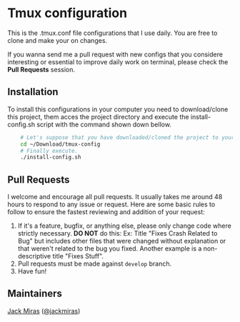 # Tmux configuration

This is the .tmux.conf file configurations that I use daily. You are free to clone and make your on changes.

If you wanna send me a pull request with new configs that you considere interesting or essential to improve daily work on terminal, please check the **Pull Requests** session.

## Installation
To install this configurations in your computer you need to download/clone this 
project, them acces the project directory and execute the install-config.sh 
script with the command shown down bellow.

```bash
	# Let's suppose that you have downloaded/cloned the project to your 'Download' folder.
	cd ~/Download/tmux-config
	# Finally execute.
	./install-config.sh
```

## Pull Requests

I welcome and encourage all pull requests. It usually takes me around 48 hours to respond to any issue or request. Here are some basic rules to follow to ensure the fastest reviewing and addition of your request:
  1. If it's a feature, bugfix, or anything else, please only change code where strictly necessary.
   **DO NOT** do this: Ex: Title "Fixes Crash Related to Bug" but includes other files that were changed without explanation or that weren't related to the bug you fixed. Another example is a non-descriptive title "Fixes Stuff".
  2. Pull requests must be made against ```develop``` branch.
  3. Have fun!

## Maintainers

[Jack Miras](https://github.com/jackmiras) ([@jackmiras](https://www.twitter.com/@jackmiras))

